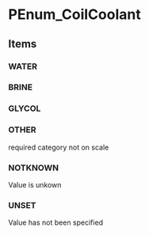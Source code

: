 # PEnum_CoilCoolant

## Items

### WATER


### BRINE


### GLYCOL


### OTHER
required category not on scale

### NOTKNOWN
Value is unkown

### UNSET
Value has not been specified
